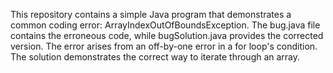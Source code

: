 This repository contains a simple Java program that demonstrates a common coding error: ArrayIndexOutOfBoundsException. The bug.java file contains the erroneous code, while bugSolution.java provides the corrected version.  The error arises from an off-by-one error in a for loop's condition. The solution demonstrates the correct way to iterate through an array.